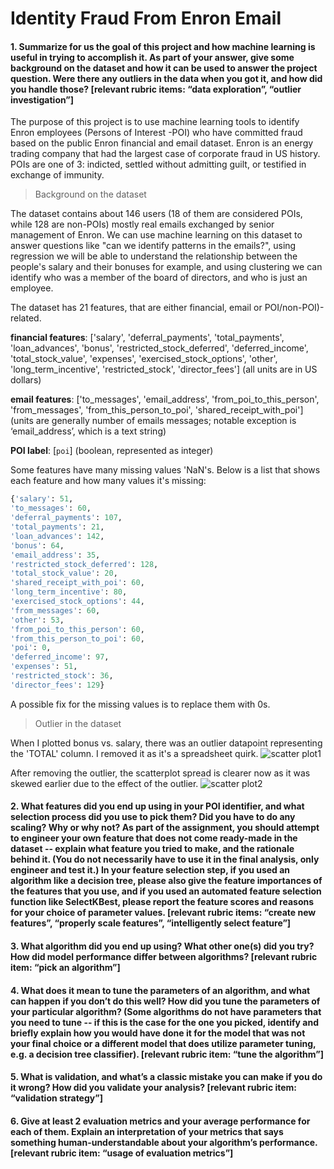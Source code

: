 # Identity Fraud From Enron Email



#### 1. Summarize for us the goal of this project and how machine learning is useful in trying to accomplish it. As part of your answer, give some background on the dataset and how it can be used to answer the project question. Were there any outliers in the data when you got it, and how did you handle those?  [relevant rubric items: “data exploration”, “outlier investigation”]

The purpose of this project is to use machine learning tools to identify Enron employees (Persons of Interest -POI) who have committed fraud based on the public Enron financial and email dataset. Enron is an energy trading company that had the largest case of corporate fraud in US history. POIs are one of 3: indicted, settled without admitting guilt, or testified in exchange of immunity.

> Background on the dataset

The dataset contains about 146 users (18 of them are considered POIs, while 128 are non-POIs) mostly real emails exchanged by senior management of Enron. We can use machine learning on this dataset to answer questions like "can we identify patterns in the emails?", using regression we will be able to understand the relationship between the people's salary and their bonuses for example, and using clustering we can identify who was a member of the board of directors, and who is just an employee.

The dataset has 21 features, that are either financial, email or POI/non-POI)-related.

**financial features**: ['salary', 'deferral_payments', 'total_payments', 'loan_advances', 'bonus', 'restricted_stock_deferred', 'deferred_income', 'total_stock_value', 'expenses', 'exercised_stock_options', 'other', 'long_term_incentive', 'restricted_stock', 'director_fees'] (all units are in US dollars)

**email features**: ['to_messages', 'email_address', 'from_poi_to_this_person', 'from_messages', 'from_this_person_to_poi', 'shared_receipt_with_poi'] (units are generally number of emails messages; notable exception is ‘email_address’, which is a text string)

**POI label**: [`poi`] (boolean, represented as integer)

Some features have many missing values 'NaN's. Below is a list that shows each feature and how many values it's missing:
```python
{'salary': 51,
'to_messages': 60,
'deferral_payments': 107,
'total_payments': 21,
'loan_advances': 142,
'bonus': 64,
'email_address': 35,
'restricted_stock_deferred': 128,
'total_stock_value': 20,
'shared_receipt_with_poi': 60,
'long_term_incentive': 80,
'exercised_stock_options': 44,
'from_messages': 60,
'other': 53,
'from_poi_to_this_person': 60,
'from_this_person_to_poi': 60,
'poi': 0,
'deferred_income': 97,
'expenses': 51,
'restricted_stock': 36,
'director_fees': 129}
```

A possible fix for the missing values is to replace them with 0s.

> Outlier in the dataset

When I plotted bonus vs. salary, there was an outlier datapoint representing the 'TOTAL' column. I removed it as it's a spreadsheet quirk.
![scatter plot1]("https://github.com/jasminej90/dand5-identity-fraud-from-enron-email/blob/master/img/scatterp1.png")

After removing the outlier, the scatterplot spread is clearer now as it was skewed earlier due to the effect of the outlier.
![scatter plot2]("https://github.com/jasminej90/dand5-identity-fraud-from-enron-email/blob/master/img/scatterp2.png")

#### 2. What features did you end up using in your POI identifier, and what selection process did you use to pick them? Did you have to do any scaling? Why or why not? As part of the assignment, you should attempt to engineer your own feature that does not come ready-made in the dataset -- explain what feature you tried to make, and the rationale behind it. (You do not necessarily have to use it in the final analysis, only engineer and test it.) In your feature selection step, if you used an algorithm like a decision tree, please also give the feature importances of the features that you use, and if you used an automated feature selection function like SelectKBest, please report the feature scores and reasons for your choice of parameter values.  [relevant rubric items: “create new features”, “properly scale features”, “intelligently select feature”]



#### 3. What algorithm did you end up using? What other one(s) did you try? How did model performance differ between algorithms?  [relevant rubric item: “pick an algorithm”]



#### 4. What does it mean to tune the parameters of an algorithm, and what can happen if you don’t do this well?  How did you tune the parameters of your particular algorithm? (Some algorithms do not have parameters that you need to tune -- if this is the case for the one you picked, identify and briefly explain how you would have done it for the model that was not your final choice or a different model that does utilize parameter tuning, e.g. a decision tree classifier).  [relevant rubric item: “tune the algorithm”]



#### 5. What is validation, and what’s a classic mistake you can make if you do it wrong? How did you validate your analysis?  [relevant rubric item: “validation strategy”]



#### 6. Give at least 2 evaluation metrics and your average performance for each of them.  Explain an interpretation of your metrics that says something human-understandable about your algorithm’s performance. [relevant rubric item: “usage of evaluation metrics”]

